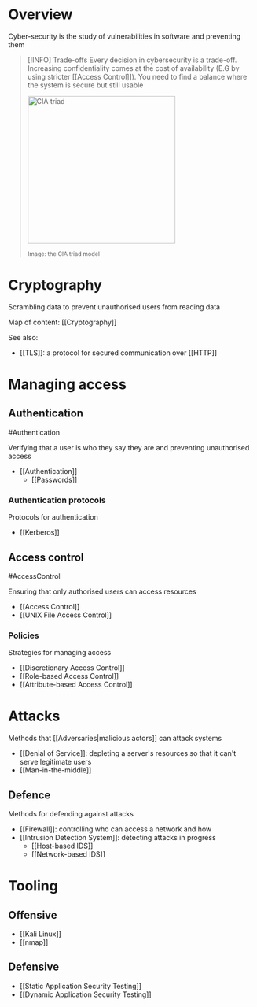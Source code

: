 # Overview
Cyber-security is the study of vulnerabilities in software and preventing them

> [!INFO] Trade-offs
> Every decision in cybersecurity is a trade-off. Increasing confidentiality comes at the cost of availability (E.G by using stricter [[Access Control]]). You need to find a balance where the system is secure but still usable
> 
> <img src="https://www.itgovernance.co.uk/blog/wp-content/uploads/2023/02/image-2.png" alt="CIA triad" height="300px" />
> 
><p><small>Image: the CIA triad model</small></p>

# Cryptography
Scrambling data to prevent unauthorised users from reading data

Map of content: [[Cryptography]]

See also:
- [[TLS]]: a protocol for secured communication over [[HTTP]]

# Managing access

## Authentication
#Authentication 

Verifying that a user is who they say they are and preventing unauthorised access

- [[Authentication]]
	- [[Passwords]]

### Authentication protocols
Protocols for authentication

- [[Kerberos]]

## Access control
#AccessControl 

Ensuring that only authorised users can access resources

- [[Access Control]]
- [[UNIX File Access Control]]

### Policies
Strategies for managing access

- [[Discretionary Access Control]]
- [[Role-based Access Control]]
- [[Attribute-based Access Control]]

# Attacks
Methods that [[Adversaries|malicious actors]] can attack systems

- [[Denial of Service]]: depleting a server's resources so that it can't serve legitimate users
- [[Man-in-the-middle]]

##  Defence
Methods for defending against attacks

- [[Firewall]]: controlling who can access a network and how
- [[Intrusion Detection System]]: detecting attacks in progress
	- [[Host-based IDS]]
	- [[Network-based IDS]]

# Tooling

## Offensive
- [[Kali Linux]]
- [[nmap]]

## Defensive

- [[Static Application Security Testing]]
- [[Dynamic Application Security Testing]]